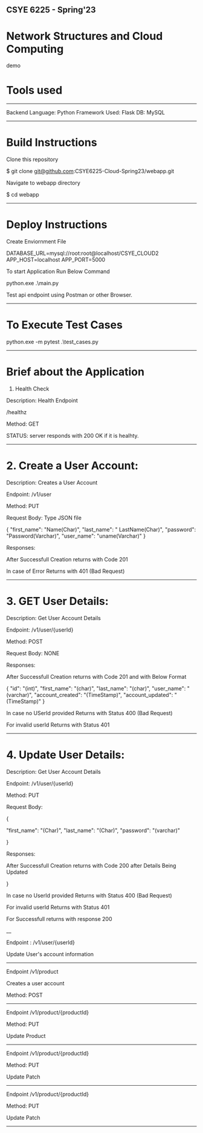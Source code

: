 

## CSYE 6225 - Spring'23


# Network Structures and Cloud Computing  

demo

# Tools used
_________________________________________________________

Backend Language: Python
Framework Used: Flask
DB: MySQL


__________________________________________________________

# Build Instructions



Clone this repository

$ git clone git@github.com:CSYE6225-Cloud-Spring23/webapp.git


Navigate to webapp directory

$ cd webapp 




__________________________________________________________


# Deploy Instructions


Create Enviornment File



DATABASE_URL=mysql://root:root@localhost/CSYE_CLOUD2
APP_HOST=localhost
APP_PORT=5000

To start Application Run Below Command



python.exe .\main.py



Test api endpoint using Postman or other Browser.

___________________________________________________________________

# To Execute Test Cases


python.exe -m pytest .\test_cases.py

____________________________________________________________________

# Brief about the Application



1. Health Check 

Description: Health Endpoint

/healthz

Method: GET

STATUS:  server responds with 200 OK if it is healhty.


____________________________________________________________________
# 2. Create a User Account:  

Description: Creates a User Account

Endpoint: /v1/user

Method: PUT

Request Body: Type JSON file

{
    "first_name": "Name(Char)",
    "last_name": " LastName(Char)",
    "password": "Password(Varchar)",
    "user_name": "uname(Varchar)"
}

Responses:

After Successfull Creation returns with Code 201


In case of Error Returns with 401 (Bad Request)

_______________________________________________________________________


# 3. GET User Details:  

Description: Get User Account Details

Endpoint: /v1/user/{userId}

Method: POST

Request Body: NONE

Responses:

After Successfull Creation returns with Code 201 and with Below Format


{
    "id": "(int)",
    "first_name": "(char)",
    "last_name": "(char)",
    "user_name": "(varchar)",
    "account_created": "(TimeStamp)",
    "account_updated": "(TimeStamp)"
}

In case  no  USerId  provided Returns with Status 400 (Bad Request)


For invalid userId  Returns with Status 401


_____________________________________________________________________

# 4. Update User Details:  

Description: Get User Account Details

Endpoint: /v1/user/{userId}

Method: PUT

Request Body: 



{

"first_name": "(Char)",
"last_name": "(Char)",
"password": "(varchar)"


}

Responses:

After Successfull Creation returns with Code 200 after  Details  Being Updated

 
}

In case  no  UserId  provided Returns with Status 400 (Bad Request)


For invalid userId  Returns with Status 401

For Successfull returns with response 200

__

Endpoint   : /v1/user/{userId}


Update User's account information



----------------------------------------------------


Endpoint   /v1/product

Creates a user account

Method: POST



-----------------------------------------------------------


Endpoint   /v1/product/{productId}

Method: PUT


Update Product


---------------------------------------------------------------------

Endpoint    /v1/product/{productId}


Method: PUT


Update Patch

-----------------------------------------------------


Endpoint  /v1/product/{productId}


Method: PUT


Update Patch


----------------------------------------------------------------------